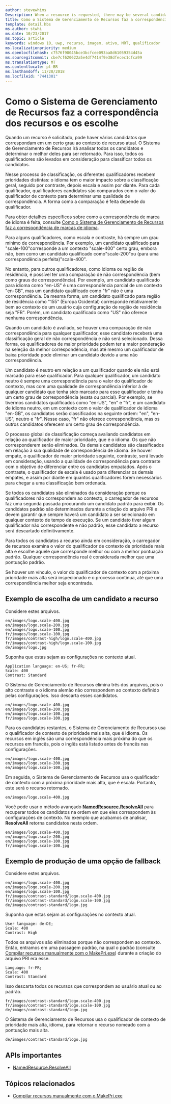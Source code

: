 ```yaml
---
author: stevewhims
Description: When a resource is requested, there may be several candidates that match the current resource context to some degree. The Resource Management System will analyze all of the candidates and determine the best candidate to return. This topic describes that process in detail and gives examples.
title: Como o Sistema de Gerenciamento de Recursos faz a correspondência dos recursos e os escolhe
template: detail.hbs
ms.author: stwhi
ms.date: 10/23/2017
ms.topic: article
keywords: windows 10, uwp, recurso, imagem, ativo, MRT, qualificador
ms.localizationpriority: medium
ms.openlocfilehash: c7576f98045bce3bcfcee093aa8d61059354d45a
ms.sourcegitcommit: cbe7cf620622a5e4df7414f9e38dfecec1cfca99
ms.translationtype: MT
ms.contentlocale: pt-BR
ms.lasthandoff: 11/20/2018
ms.locfileid: "7441301"
---
```

# <a name="how-the-resource-management-system-matches-and-chooses-resources"></a>Como o Sistema de Gerenciamento de Recursos faz a correspondência dos recursos e os escolhe
Quando um recurso é solicitado, pode haver vários candidatos que correspondam em um certo grau ao contexto de recurso atual. O Sistema de Gerenciamento de Recursos irá analisar todos os candidatos e determinar o melhor deles para ser retornado. Para isso, todos os qualificadores são levados em consideração para classificar todos os candidatos.

Nesse processo de classificação, os diferentes qualificadores recebem prioridades distintas: o idioma tem o maior impacto sobre a classificação geral, seguido por contraste, depois escala e assim por diante. Para cada qualificador, qualificadores candidatos são comparados com o valor do qualificador de contexto para determinar uma qualidade de correspondência. A forma como a comparação é feita depende do qualificador.

Para obter detalhes específicos sobre como a correspondência de marca de idioma é feita, consulte [Como o Sistema de Gerenciamento de Recursos faz a correspondência de marcas de idioma](how-rms-matches-lang-tags.md).

Para alguns qualificadores, como escala e contraste, há sempre um grau mínimo de correspondência. Por exemplo, um candidato qualificado para "scale-100"corresponde a um contexto "scale-400" certo grau, embora não, bem como um candidato qualificado como"scale-200"ou (para uma correspondência perfeita)"scale-400".

No entanto, para outros qualificadores, como idioma ou região de residência, é possível ter uma comparação de não correspondência (bem como graus de correspondência). Por exemplo, um candidato qualificado para idioma como "en-US" é uma correspondência parcial de um contexto "en-GB", mas um candidato qualificado como "fr" não é uma correspondência. Da mesma forma, um candidato qualificado para região de residência como "155" (Europa Ocidental) corresponde relativamente bem ao contexto de um usuário cuja configuração de região de residência seja "FR". Porém, um candidato qualificado como "US" não oferece nenhuma correspondência.

Quando um candidato é avaliado, se houver uma comparação de não correspondência para qualquer qualificador, esse candidato receberá uma classificação geral de não correspondência e não será selecionado. Dessa forma, os qualificadores de maior prioridade podem ter a maior ponderação na seleção da melhor correspondência, mas até mesmo um qualificador de baixa prioridade pode eliminar um candidato devido a uma não correspondência.

Um candidato é neutro em relação a um qualificador quando ele não está marcado para esse qualificador. Para qualquer qualificador, um candidato neutro é sempre uma correspondência para o valor do qualificador de contexto, mas com uma qualidade de correspondência inferior à de qualquer candidato que tenha sido marcado para esse qualificador e tenha um certo grau de correspondência (exata ou parcial). Por exemplo, se tivermos candidatos qualificados como "en-US", "en" e "fr", e um candidato de idioma neutro, em um contexto com o valor de qualificador de idioma "en-GB", os candidatos serão classificados na seguinte ordem: "en", "en-US", neutro e "fr". Nesse caso, "fr" não oferece correspondência, mas os outros candidatos oferecem um certo grau de correspondência.

O processo global de classificação começa avaliando candidatos em relação ao qualificador de maior prioridade, que é o idioma. Os que não corresponderem serão eliminados. Os demais candidatos são classificados em relação à sua qualidade de correspondência de idioma. Se houver empate, o qualificador de maior prioridade seguinte, contraste, será levado em consideração, usando a qualidade de correspondência para contraste com o objetivo de diferenciar entre os candidatos empatados. Após o contraste, o qualificador de escala é usado para diferenciar os demais empates, e assim por diante em quantos qualificadores forem necessários para chegar a uma classificação bem ordenada.

Se todos os candidatos são eliminados da consideração porque os qualificadores não correspondem ao contexto, o carregador de recursos faz uma segunda passada procurando um candidato padrão para exibir. Os candidatos padrão são determinados durante a criação do arquivo PRI e devem garantir que sempre haverá um candidato a ser selecionado em qualquer contexto de tempo de execução. Se um candidato tiver algum qualificador não correspondente e não padrão, esse candidato a recurso será descartado definitivamente.

Para todos os candidatos a recurso ainda em consideração, o carregador de recursos examina o valor do qualificador de contexto de prioridade mais alta e escolhe aquele que corresponde melhor ou com a melhor pontuação padrão. Qualquer correspondência real é considerada melhor que uma pontuação padrão.

Se houver um vínculo, o valor do qualificador de contexto com a próxima prioridade mais alta será inspecionado e o processo continua, até que uma correspondência melhor seja encontrada.

## <a name="example-of-choosing-a-resource-candidate"></a>Exemplo de escolha de um candidato a recurso
Considere estes arquivos.

```console
en/images/logo.scale-400.jpg
en/images/logo.scale-200.jpg
en/images/logo.scale-100.jpg  
fr/images/logo.scale-100.jpg
fr/images/contrast-high/logo.scale-400.jpg
fr/images/contrast-high/logo.scale-100.jpg
de/images/logo.jpg
```

Suponha que estas sejam as configurações no contexto atual.

```console
Application language: en-US; fr-FR;
Scale: 400
Contrast: Standard
```

O Sistema de Gerenciamento de Recursos elimina três dos arquivos, pois o alto contraste e o idioma alemão não correspondem ao contexto definido pelas configurações. Isso descarta esses candidatos.

```console
en/images/logo.scale-400.jpg
en/images/logo.scale-200.jpg
en/images/logo.scale-100.jpg  
fr/images/logo.scale-100.jpg
```

Para os candidatos restantes, o Sistema de Gerenciamento de Recursos usa o qualificador de contexto de prioridade mais alta, que é idioma. Os recursos em inglês são uma correspondência mais próxima do que os recursos em francês, pois o inglês está listado antes do francês nas configurações.

```console
en/images/logo.scale-400.jpg
en/images/logo.scale-200.jpg
en/images/logo.scale-100.jpg  
```

Em seguida, o Sistema de Gerenciamento de Recursos usa o qualificador de contexto com a próxima prioridade mais alta, que é escala. Portanto, este será o recurso retornado.

```console
en/images/logo.scale-400.jpg
```

Você pode usar o método avançado [**NamedResource.ResolveAll**](/uwp/api/windows.applicationmodel.resources.core.namedresource.resolveall?branch=live) para recuperar todos os candidatos na ordem em que eles correspondem às configurações de contexto. No exemplo que acabamos de analisar, **ResolveAll** retorna candidatos nesta ordem.

```console
en/images/logo.scale-400.jpg
en/images/logo.scale-200.jpg
en/images/logo.scale-100.jpg  
fr/images/logo.scale-100.jpg
```

## <a name="example-of-producing-a-fallback-choice"></a>Exemplo de produção de uma opção de fallback
Considere estes arquivos.

```console
en/images/logo.scale-400.jpg
en/images/logo.scale-200.jpg
en/images/logo.scale-100.jpg  
fr/images/contrast-standard/logo.scale-400.jpg
fr/images/contrast-standard/logo.scale-100.jpg
de/images/contrast-standard/logo.jpg
```

Suponha que estas sejam as configurações no contexto atual.

```console
User language: de-DE;
Scale: 400
Contrast: High
```

Todos os arquivos são eliminados porque não correspondem ao contexto. Então, entramos em uma passagem padrão, na qual o padrão (consulte [Compilar recursos manualmente com o MakePri.exe](compile-resources-manually-with-makepri.md)) durante a criação do arquivo PRI era esse.

```console
Language: fr-FR;
Scale: 400
Contrast: Standard
```

Isso descarta todos os recursos que correspondem ao usuário atual ou ao padrão.

```console
fr/images/contrast-standard/logo.scale-400.jpg
fr/images/contrast-standard/logo.scale-100.jpg
de/images/contrast-standard/logo.jpg
```

O Sistema de Gerenciamento de Recursos usa o qualificador de contexto de prioridade mais alta, idioma, para retornar o recurso nomeado com a pontuação mais alta.

```console
de/images/contrast-standard/logo.jpg
```

## <a name="important-apis"></a>APIs importantes
* [NamedResource.ResolveAll](/uwp/api/windows.applicationmodel.resources.core.namedresource.resolveall?branch=live)

## <a name="related-topics"></a>Tópicos relacionados
* [Compilar recursos manualmente com o MakePri.exe](compile-resources-manually-with-makepri.md)